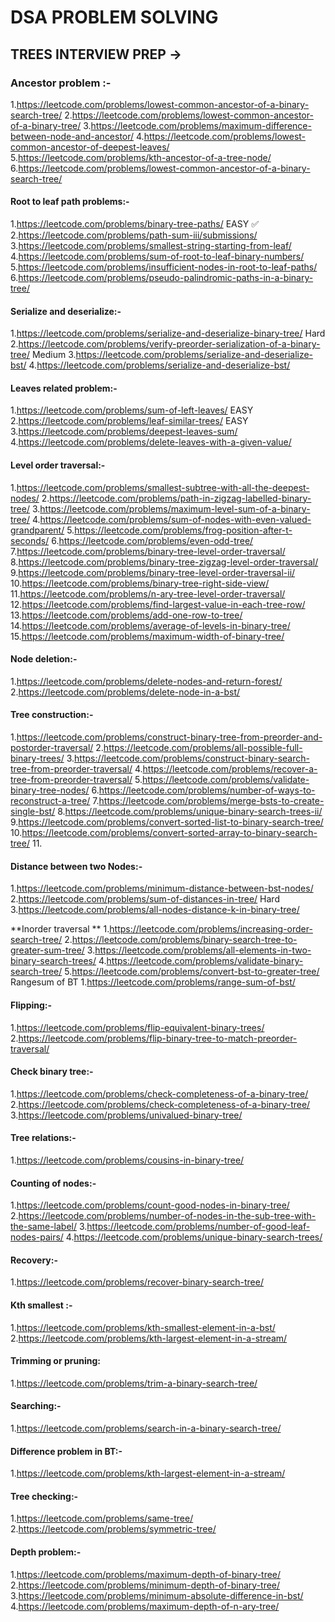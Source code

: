 # DSA PROBLEM SOLVING


## TREES INTERVIEW PREP ->

### Ancestor problem :-

1.https://leetcode.com/problems/lowest-common-ancestor-of-a-binary-search-tree/
2.https://leetcode.com/problems/lowest-common-ancestor-of-a-binary-tree/
3.https://leetcode.com/problems/maximum-difference-between-node-and-ancestor/
4.https://leetcode.com/problems/lowest-common-ancestor-of-deepest-leaves/
5.https://leetcode.com/problems/kth-ancestor-of-a-tree-node/
6.https://leetcode.com/problems/lowest-common-ancestor-of-a-binary-search-tree/

#### Root to leaf path problems:-
1.https://leetcode.com/problems/binary-tree-paths/ EASY ✅
2.https://leetcode.com/problems/path-sum-iii/submissions/
3.https://leetcode.com/problems/smallest-string-starting-from-leaf/
4.https://leetcode.com/problems/sum-of-root-to-leaf-binary-numbers/
5.https://leetcode.com/problems/insufficient-nodes-in-root-to-leaf-paths/
6.https://leetcode.com/problems/pseudo-palindromic-paths-in-a-binary-tree/

#### Serialize and deserialize:-
1.https://leetcode.com/problems/serialize-and-deserialize-binary-tree/ Hard
2.https://leetcode.com/problems/verify-preorder-serialization-of-a-binary-tree/ Medium
3.https://leetcode.com/problems/serialize-and-deserialize-bst/
4.https://leetcode.com/problems/serialize-and-deserialize-bst/

#### Leaves related problem:-
1.https://leetcode.com/problems/sum-of-left-leaves/ EASY
2.https://leetcode.com/problems/leaf-similar-trees/ EASY
3.https://leetcode.com/problems/deepest-leaves-sum/
4.https://leetcode.com/problems/delete-leaves-with-a-given-value/

#### Level order traversal:-
1.https://leetcode.com/problems/smallest-subtree-with-all-the-deepest-nodes/
2.https://leetcode.com/problems/path-in-zigzag-labelled-binary-tree/
3.https://leetcode.com/problems/maximum-level-sum-of-a-binary-tree/
4.https://leetcode.com/problems/sum-of-nodes-with-even-valued-grandparent/
5.https://leetcode.com/problems/frog-position-after-t-seconds/
6.https://leetcode.com/problems/even-odd-tree/
7.https://leetcode.com/problems/binary-tree-level-order-traversal/
8.https://leetcode.com/problems/binary-tree-zigzag-level-order-traversal/
9.https://leetcode.com/problems/binary-tree-level-order-traversal-ii/
10.https://leetcode.com/problems/binary-tree-right-side-view/
11.https://leetcode.com/problems/n-ary-tree-level-order-traversal/
12.https://leetcode.com/problems/find-largest-value-in-each-tree-row/
13.https://leetcode.com/problems/add-one-row-to-tree/
14.https://leetcode.com/problems/average-of-levels-in-binary-tree/
15.https://leetcode.com/problems/maximum-width-of-binary-tree/

#### Node deletion:-
1.https://leetcode.com/problems/delete-nodes-and-return-forest/
2.https://leetcode.com/problems/delete-node-in-a-bst/

#### Tree construction:-
1.https://leetcode.com/problems/construct-binary-tree-from-preorder-and-postorder-traversal/
2.https://leetcode.com/problems/all-possible-full-binary-trees/
3.https://leetcode.com/problems/construct-binary-search-tree-from-preorder-traversal/
4.https://leetcode.com/problems/recover-a-tree-from-preorder-traversal/
5.https://leetcode.com/problems/validate-binary-tree-nodes/
6.https://leetcode.com/problems/number-of-ways-to-reconstruct-a-tree/
7.https://leetcode.com/problems/merge-bsts-to-create-single-bst/
8.https://leetcode.com/problems/unique-binary-search-trees-ii/
9.https://leetcode.com/problems/convert-sorted-list-to-binary-search-tree/
10.https://leetcode.com/problems/convert-sorted-array-to-binary-search-tree/
11.

#### Distance between two Nodes:-
1.https://leetcode.com/problems/minimum-distance-between-bst-nodes/
2.https://leetcode.com/problems/sum-of-distances-in-tree/ Hard
3.https://leetcode.com/problems/all-nodes-distance-k-in-binary-tree/

**Inorder traversal **
1.https://leetcode.com/problems/increasing-order-search-tree/
2.https://leetcode.com/problems/binary-search-tree-to-greater-sum-tree/
3.https://leetcode.com/problems/all-elements-in-two-binary-search-trees/
4.https://leetcode.com/problems/validate-binary-search-tree/
5.https://leetcode.com/problems/convert-bst-to-greater-tree/
Rangesum of BT
1.https://leetcode.com/problems/range-sum-of-bst/

#### Flipping:-
1.https://leetcode.com/problems/flip-equivalent-binary-trees/
2.https://leetcode.com/problems/flip-binary-tree-to-match-preorder-traversal/

#### Check binary tree:-
1.https://leetcode.com/problems/check-completeness-of-a-binary-tree/
2.https://leetcode.com/problems/check-completeness-of-a-binary-tree/
3.https://leetcode.com/problems/univalued-binary-tree/

#### Tree relations:-
1.https://leetcode.com/problems/cousins-in-binary-tree/

#### Counting of nodes:-
1.https://leetcode.com/problems/count-good-nodes-in-binary-tree/
2.https://leetcode.com/problems/number-of-nodes-in-the-sub-tree-with-the-same-label/
3.https://leetcode.com/problems/number-of-good-leaf-nodes-pairs/
4.https://leetcode.com/problems/unique-binary-search-trees/

#### Recovery:-
1.https://leetcode.com/problems/recover-binary-search-tree/

#### Kth smallest :-
1.https://leetcode.com/problems/kth-smallest-element-in-a-bst/
2.https://leetcode.com/problems/kth-largest-element-in-a-stream/

#### Trimming or pruning:
1.https://leetcode.com/problems/trim-a-binary-search-tree/

#### Searching:-
1.https://leetcode.com/problems/search-in-a-binary-search-tree/

#### Difference problem in BT:-
1.https://leetcode.com/problems/kth-largest-element-in-a-stream/

#### Tree checking:-
1.https://leetcode.com/problems/same-tree/
2.https://leetcode.com/problems/symmetric-tree/

#### Depth problem:-
1.https://leetcode.com/problems/maximum-depth-of-binary-tree/
2.https://leetcode.com/problems/minimum-depth-of-binary-tree/
3.https://leetcode.com/problems/minimum-absolute-difference-in-bst/
4.https://leetcode.com/problems/maximum-depth-of-n-ary-tree/
